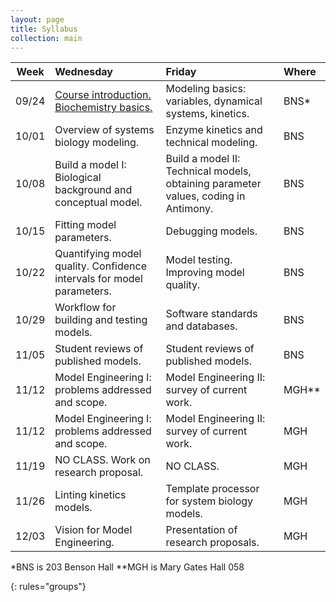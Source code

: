 ```yaml
---
layout: page
title: Syllabus
collection: main
---
```


| Week  | Wednesday                     | Friday                  | Where |
|-------|:------------------------------|:------------------------|:------|
| 09/24 | [Course introduction. Biochemistry basics.](https://github.com/ModelEngineering/advancing-biomedical-models/blob/master/Lectures/CSE%20599V%20Lecture%201-%20Course%20Introduction%20and%20Biochemistry%20Basics.pdf) | Modeling basics: variables, dynamical systems, kinetics. | BNS\*
| 10/01 | Overview of systems biology modeling. | Enzyme kinetics and technical modeling. | BNS
| 10/08 | Build a model I: Biological background and conceptual model. | Build a model II: Technical models, obtaining parameter values, coding in Antimony. | BNS
| 10/15 | Fitting model parameters. | Debugging models. | BNS
| 10/22 | Quantifying model quality. Confidence intervals for model parameters. | Model testing. Improving model quality. | BNS
| 10/29 | Workflow for building and testing models. | Software standards and databases. | BNS
| 11/05 | Student reviews of published models. | Student reviews of published models. | BNS
| 11/12 | Model Engineering I: problems addressed and scope. | Model Engineering II: survey of current work. | MGH\*\*
| 11/12 | Model Engineering I: problems addressed and scope. | Model Engineering II: survey of current work. | MGH
| 11/19 | NO CLASS. Work on research proposal. | NO CLASS. | MGH
| 11/26 | Linting kinetics models. | Template processor for system biology models. | MGH
| 12/03 | Vision for Model Engineering. | Presentation of research proposals. | MGH

\*BNS is 203 Benson Hall
\*\*MGH is Mary Gates Hall 058

{: rules="groups"}
